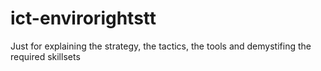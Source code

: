 # ict-envirorightstt
Just for explaining the strategy, the tactics, the tools and demystifing the required skillsets 
